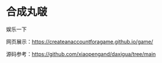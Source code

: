 # 合成丸啵 #

娱乐一下

网页展示：https://createanaccountforagame.github.io/game/

源码参考：https://github.com/xiaopengand/daxigua/tree/main

